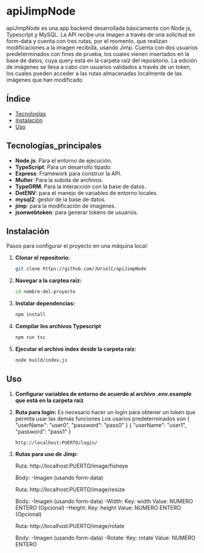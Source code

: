 # apiJimpNode

apiJimpNode es una app backend desarrollada básicamente con Node js, Typescript y MySQL.
La API recibe una imagen a través de una solicitud en form-data y cuenta con tres rutas, por el momento, que realizan modificaciones a la imagen recibida, usando Jimp. 
Cuenta con dos usuarios predeterminados con fines de prueba, los cuales vienen insertados en la base de datos, cuya query está en la carpeta raíz del repositorio.
La edición de imágenes se lleva a cabo con usuarios validados a través de un token, los cuales pueden acceder a las rutas almacenadas localmente de las imágenes que han modificado

## Índice
- [Tecnologías](#tecnologías_principales)
- [Instalación](#instalación)
- [Uso](#uso)

## Tecnologías_principales

- **Node.js**: Para el entorno de ejecución.
- **TypeScript**: Para un desarrollo tipado.
- **Express**: Framework para construir la API.
- **Multer**: Para la subida de archivos.
- **TypeORM**: Para la interacción con la base de datos.
- **DotENV**: para el manejo de variables de entorno locales.
- **mysql2**: gestor de la base de datos.
- **jimp**: para la modificación de imagenes.
- **jsonwebtoken**: para generar tokens de usuarios.

## Instalación

Pasos para configurar el proyecto en una máquina local:

1. **Clonar el repositorio:**
   ```bash
   git clone https://github.com/JUrielC/apiJimpNode

2. **Navegar a la carptea raíz:**
   ```bash
   cd nombre-del-proyecto

3. **Instalar dependencias:**
   ```bash
   npm install
   
4. **Compilar los archivos Typescript**
   ```bash
   npm run tsc

5. **Ejecutar el archivo index desde la carpeta raíz:**
   ```bash
   node build/index.js


## Uso

1. **Configurar variables de entorno de acuerdo al archivo .env.example que está en la carpeta raíz**

2. **Ruta para login:**
   Es necesario hacer un login para obtener un token que permita usar las demás funciones
   Los usarios predeterminados son 
   {
    "userName": "user0",
    "password": "pass0"
   }
   {
    "userName": "user1",
    "password": "pass1"
   }
   ```bash
   http://localhost:PUERTO/login/

3. **Rutas para uso de Jimp:**

   Ruta:
   http://localhost:PUERTO/image/fisheye

   Body: 
   -Imagen (usando form-data)

   Ruta:
   http://localhost:PUERTO/image/resize

   Body:
   -Imagen (usando form-data)
   -Width: 
      Key: width 
      Value: NUMERO ENTERO (Opcional)
   -Height: 
      Key: height 
      Value: NUMERO ENTERO (Opcional)

   
   Ruta:
   http://localhost:PUERTO/image/rotate

   Body:
   -Imagen (usando form-data)
   -Rotate: 
      Key: rotate 
      Value: NUMERO ENTERO
   
     